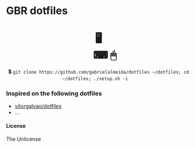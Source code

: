 # GBR dotfiles
<h1 align="center">🖥<br/>&nbsp;&nbsp;&nbsp;&nbsp;&nbsp;⌨&nbsp;🖱</h1>
<p align="center">💲&nbsp;<code>git clone https://github.com/gabrielalmeida/dotfiles ~/dotfiles; cd ~/dotfiles; ./setup.sh -i</code>&nbsp;&nbsp;&nbsp;&nbsp;&nbsp;</p>

### Inspired on the following dotfiles
* [vitorgalvao/dotfiles](https://github.com/vitorgalvao/dotfiles)
* ...

#### License
The Unlicense
